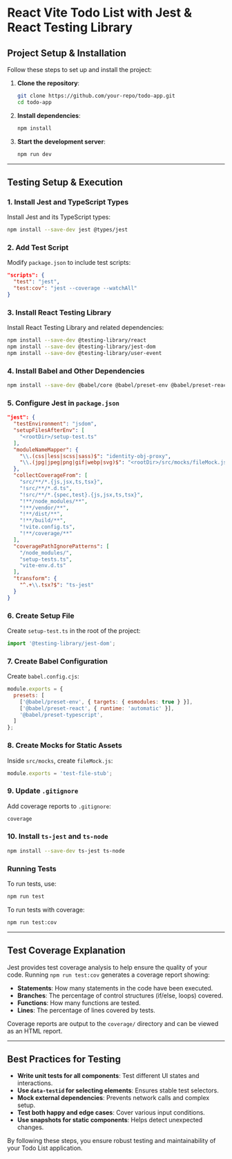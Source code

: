 # React Vite Todo List with Jest & React Testing Library

## Project Setup & Installation

Follow these steps to set up and install the project:

1. **Clone the repository**:
   ```sh
   git clone https://github.com/your-repo/todo-app.git
   cd todo-app
   ```

2. **Install dependencies**:
   ```sh
   npm install
   ```

3. **Start the development server**:
   ```sh
   npm run dev
   ```

---

## Testing Setup & Execution

### 1. Install Jest and TypeScript Types

Install Jest and its TypeScript types:
```sh
npm install --save-dev jest @types/jest
```

### 2. Add Test Script

Modify `package.json` to include test scripts:
```json
"scripts": {
  "test": "jest",
  "test:cov": "jest --coverage --watchAll"
}
```

### 3. Install React Testing Library

Install React Testing Library and related dependencies:
```sh
npm install --save-dev @testing-library/react
npm install --save-dev @testing-library/jest-dom
npm install --save-dev @testing-library/user-event
```

### 4. Install Babel and Other Dependencies

```sh
npm install --save-dev @babel/core @babel/preset-env @babel/preset-react @babel/preset-typescript babel-jest identity-obj-proxy jest-environment-jsdom
```

### 5. Configure Jest in `package.json`

```json
"jest": {
  "testEnvironment": "jsdom",
  "setupFilesAfterEnv": [
    "<rootDir>/setup-test.ts"
  ],
  "moduleNameMapper": {
    "\\.(css|less|scss|sass)$": "identity-obj-proxy",
    "\\.(jpg|jpeg|png|gif|webp|svg)$": "<rootDir>/src/mocks/fileMock.js"
  },
  "collectCoverageFrom": [
    "src/**/*.{js,jsx,ts,tsx}",
    "!src/**/*.d.ts",
    "!src/**/*.{spec,test}.{js,jsx,ts,tsx}",
    "!**/node_modules/**",
    "!**/vendor/**",
    "!**/dist/**",
    "!**/build/**",
    "!vite.config.ts",
    "!**/coverage/**"
  ],
  "coveragePathIgnorePatterns": [
    "/node_modules/",
    "setup-tests.ts",
    "vite-env.d.ts"
  ],
  "transform": {
    "^.+\\.tsx?$": "ts-jest"
  }
}
```

### 6. Create Setup File

Create `setup-test.ts` in the root of the project:
```ts
import '@testing-library/jest-dom';
```

### 7. Create Babel Configuration

Create `babel.config.cjs`:
```js
module.exports = {
  presets: [
    ['@babel/preset-env', { targets: { esmodules: true } }],
    ['@babel/preset-react', { runtime: 'automatic' }],
    '@babel/preset-typescript',
  ]
};
```

### 8. Create Mocks for Static Assets

Inside `src/mocks`, create `fileMock.js`:
```js
module.exports = 'test-file-stub';
```

### 9. Update `.gitignore`

Add coverage reports to `.gitignore`:
```sh
coverage
```

### 10. Install `ts-jest` and `ts-node`
```sh
npm install --save-dev ts-jest ts-node
```

### Running Tests
To run tests, use:
```sh
npm run test
```
To run tests with coverage:
```sh
npm run test:cov
```

---

## Test Coverage Explanation

Jest provides test coverage analysis to help ensure the quality of your code. Running `npm run test:cov` generates a coverage report showing:

- **Statements**: How many statements in the code have been executed.
- **Branches**: The percentage of control structures (if/else, loops) covered.
- **Functions**: How many functions are tested.
- **Lines**: The percentage of lines covered by tests.

Coverage reports are output to the `coverage/` directory and can be viewed as an HTML report.

---

## Best Practices for Testing

- **Write unit tests for all components**: Test different UI states and interactions.
- **Use `data-testid` for selecting elements**: Ensures stable test selectors.
- **Mock external dependencies**: Prevents network calls and complex setup.
- **Test both happy and edge cases**: Cover various input conditions.
- **Use snapshots for static components**: Helps detect unexpected changes.

By following these steps, you ensure robust testing and maintainability of your Todo List application.
